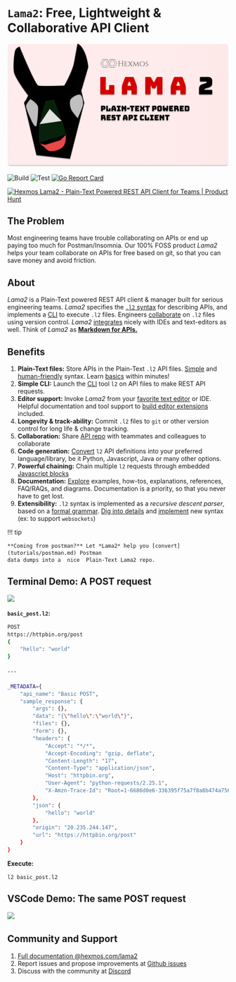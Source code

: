 # **`Lama2`**: Free, Lightweight & Collaborative API Client

![](./banner.png)

![Build](https://github.com/HexmosTech/Lama2/actions/workflows/release.yml/badge.svg)
![Test](https://github.com/HexmosTech/Lama2/actions/workflows/testapp.yml/badge.svg)
[![Go Report Card](https://goreportcard.com/badge/github.com/HexmosTech/lama2)](https://goreportcard.com/report/github.com/HexmosTech/lama2)

<a href="https://www.producthunt.com/posts/hexmos-lama2?utm_source=badge-featured&utm_medium=badge&utm_souce=badge-hexmos&#0045;lama2" target="_blank"><img src="https://api.producthunt.com/widgets/embed-image/v1/featured.svg?post_id=370586&theme=light" alt="Hexmos&#0032;Lama2 - Plain&#0045;Text&#0032;Powered&#0032;REST&#0032;API&#0032;Client&#0032;for&#0032;Teams | Product Hunt" style="width: 250px; height: 54px;" width="250" height="54" /></a>

## The Problem

Most engineering teams have trouble collaborating on APIs or end up paying too much for Postman/Insomnia. Our 100% FOSS product _Lama2_ helps your team collaborate on APIs for free based on git, so that you can save money and avoid friction.

## About

_Lama2_ is a Plain-Text powered REST API client & manager built for serious engineering teams.
_Lama2_ specifies the [`.l2` syntax](tutorials/examples.md) for describing APIs, and implements a [CLI](tutorials/installation.md) to execute `.l2` files. Engineers [collaborate](tutorials/collaboration.md) on `.l2` files using version control. _Lama2_ [integrates](tutorials/editor.md) nicely with
IDEs and text-editors as well. Think of _Lama2_ as [**Markdown for APIs.**](reference/philosophy.md)

## Benefits

1. **Plain-Text files:** Store APIs in the Plain-Text `.l2` API files. [Simple](explanation/l2format.md) and [human-friendly](explanation/syntax.md) syntax. Learn [basics](tutorials/examples.md) within minutes!
1. **Simple CLI:** Launch the [CLI](tutorials/installation.md) tool `l2` on API files to make REST API requests.
1. **Editor support:** Invoke _Lama2_ from your [favorite text editor](tutorials/installation.md#from-vs-code) or IDE. Helpful documentation and tool support to [build editor extensions](tutorials/editor.md) included.
1. **Longevity & track-ability:** Commit `.l2` files to `git` or other version control for long life & change tracking.
1. **Collaboration:** Share [API repo](tutorials/collaboration.md) with teammates and colleagues to collaborate
1. **Code generation:** [Convert](tutorials/codegen.md) `l2` API definitions into your preferred language/library, be it Python, Javascript, Java or many other options.
1. **Powerful chaining:** Chain multiple `l2` requests through embedded [Javascript blocks](tutorials/examples.md#chain-requests-using-javascript)
1. **Documentation:** [Explore](index.md) examples, how-tos, explanations, references, FAQ/RAQs, and diagrams. Documentation is a priority, so that you never have to get lost.
1. **Extensibility:** `.l2` syntax is implemented as a _recursive descent parser_, based on a [formal grammar](reference/grammar.md). [Dig into details](reference/parser.md) and [implement](https://github.com/HexmosTech/Lama2/tree/main/parser) new syntax (ex: to support `websockets`)

!!! tip

    **Coming from postman?** Let *Lama2* help you [convert](tutorials/postman.md) Postman
    data dumps into a  nice  Plain-Text Lama2 repo.

## Terminal Demo: A POST request

![](https://hexmos.com/lama2/demo.gif)

**`basic_post.l2`:**

```bash
POST
https://httpbin.org/post
{
    "hello": "world"
}

---

_METADATA={
    "api_name": "Basic POST",
    "sample_response": {
        "args": {},
        "data": "{\"hello\":\"world\"}",
        "files": {},
        "form": {},
        "headers": {
            "Accept": "*/*",
            "Accept-Encoding": "gzip, deflate",
            "Content-Length": "17",
            "Content-Type": "application/json",
            "Host": "httpbin.org",
            "User-Agent": "python-requests/2.25.1",
            "X-Amzn-Trace-Id": "Root=1-6686d0e6-336395f75a7f8a8b474a7563"
        },
        "json": {
            "hello": "world"
        },
        "origin": "20.235.244.147",
        "url": "https://httpbin.org/post"
    }
}
```

**Execute:**

```
l2 basic_post.l2
```

## VSCode Demo: The same POST request

![](https://hexmos.com/lama2/demo2.gif)

## Community and Support

1. [Full documentation @hexmos.com/lama2](https://hexmos.com/lama2/)
1. Report issues and propose improvements at [Github issues](https://github.com/HexmosTech/Lama2/issues)
1. Discuss with the community at [Discord](https://discord.gg/zTmxXA6F)
